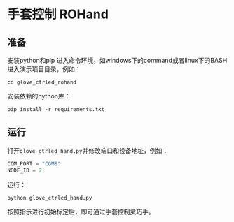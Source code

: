 # 手套控制 ROHand

## 准备

安装python和pip
进入命令环境，如windows下的command或者linux下的BASH
进入演示项目目录，例如：

```SHELL
cd glove_ctrled_rohand
```

安装依赖的python库：

```SHELL
pip install -r requirements.txt
```

## 运行

打开`glove_ctrled_hand.py`并修改端口和设备地址，例如：

```python
COM_PORT = "COM8"
NODE_ID = 2
```

运行：

```python
python glove_ctrled_hand.py
```

按照指示进行初始标定后，即可通过手套控制灵巧手。

